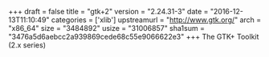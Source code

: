 +++
draft = false
title = "gtk+2"
version = "2.24.31-3"
date = "2016-12-13T11:10:49"
categories = ['xlib']
upstreamurl = "http://www.gtk.org/"
arch = "x86_64"
size = "3484892"
usize = "31006857"
sha1sum = "3476a5d6aebcc2a939869cede68c55e9066622e3"
+++
The GTK+ Toolkit (2.x series)